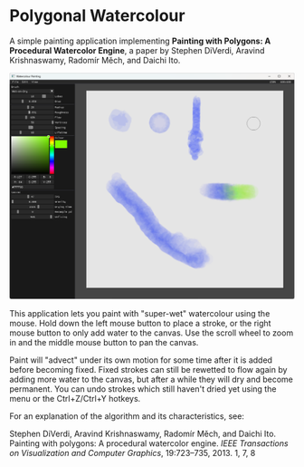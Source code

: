 # Polygonal Watercolour

A simple painting application implementing **Painting with Polygons: A Procedural Watercolor Engine**, a paper by Stephen DiVerdi, Aravind Krishnaswamy, Radomír Měch, and Daichi Ito.

<img src='demo.png'>

This application lets you paint with "super-wet" watercolour using the mouse. Hold down the left mouse button to place a stroke, or the right mouse button to only add water to the canvas. Use the scroll wheel to zoom in and the middle mouse button to pan the canvas.

Paint will "advect" under its own motion for some time after it is added before becoming fixed. Fixed strokes can still be rewetted to flow again by adding more water to the canvas, but after a while they will dry and become permanent. You can undo strokes which still haven't dried yet using the menu or the Ctrl+Z/Ctrl+Y hotkeys.

For an explanation of the algorithm and its characteristics, see:

Stephen DiVerdi, Aravind Krishnaswamy, Radomír Měch, and Daichi Ito. Painting with polygons: A procedural watercolor engine. _IEEE Transactions on Visualization and Computer Graphics_, 19:723–735, 2013. 1, 7, 8
